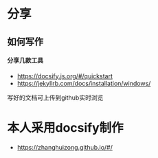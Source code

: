 # 分享

## 如何写作

#### 分享几款工具
- https://docsify.js.org/#/quickstart
- https://jekyllrb.com/docs/installation/windows/

写好的文档可上传到github实时浏览

# 本人采用docsify制作
- https://zhanghuizong.github.io/#/
